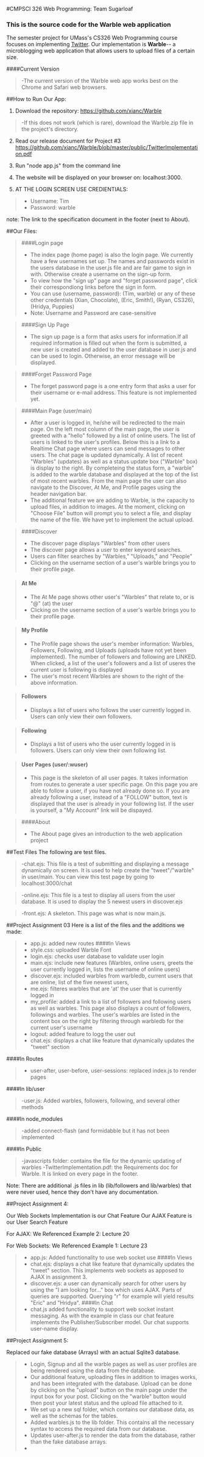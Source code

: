 #CMPSCI 326 Web Programming: Team Sugarloaf
### This is the source code for the Warble web application

The semester project for UMass's CS326 Web Programming course focuses on implementing <a href="http://twitter.com" target="_blank">Twitter</a>. Our implementation is <b>Warble</b>-- a microblogging web application that allows users to upload files of a certain size. 

####Current Version
>-The current version of the Warble web app works best on the Chrome and Safari web browsers.

##How to Run Our App:

1. Download the repository: https://github.com/xianc/Warble
>-If this does not work (which is rare), download the Warble.zip file in the project's directory. 

2. Read our release document for Project #3
https://github.com/xianc/Warble/blob/master/public/TwitterImplementation.pdf

3. Run "node app.js" from the command line

4. The website will be displayed on your browser on: localhost:3000. 

5. AT THE LOGIN SCREEN USE CREDIENTIALS:
>-  Username: Tim
>-  Password: warble
  
note: The link to the specification document in the footer (next to About).


##Our Files:

>####Login page
>- The index page (home page) is also the login page. We currently have a few usernames set up. The names and passwords exist in the users database in the user.js file and are fair game to sign in with. Otherwise create a username on the sign-up form.
>- To view how the "sign up" page and "forget password page", click their correspondiong links before the sign in form. 
>- You can use (username, password): (Tim, warble) or any of these other credentials (Xian, Chocolate), (Eric, Smith!), (Ryan, CS326), (Hridya, Puppies)
>- Note: Username and Password are case-sensitive

>####Sign Up Page
>- The sign up page is a form that asks users for information.If all required information is filled out when the form is submitted, a new user is created and added to the user database in user.js and can be used to login. Otherwise, an error message will be displayed.

>####Forget Password Page
>- The forget password page is a one entry form that asks a user for their username or e-mail address. This feature is not implemented yet.

>####Main Page (user/main)
>- After a user is logged in, he/she will be redirected to the main page. On the left most column of the main page, the user is greeted with a "hello" followed by a list of online users. The list of users is linked to the user's profiles. Below this is a link to a Realtime Chat page where users can send messages to other users. The chat page is updated dynamically. A list of recent "Warbles" (updates) as well as a status update box ("Warble" box) is display to the right. By completeing the status form, a "warble" is added to the warble database and displayed at the top of the list of most recent warbles. From the main page the user can also navigate to the Discover, At Me, and Profile pages using the header navigation bar.
>- The additional feature we are adding to Warble, is the capacity to upload files, in addition to images. At the moment, clicking on "Choose File" button will prompt you to select a file, and display the name of the file. We have yet to implement the actual upload. 

>####Discover
>- The discover page displays "Warbles" from other users
>- The discover page allows a user to enter keyword searches. 
>- Users can filter searches by "Warbles," "Uploads," and "People"
>- Clicking on the username section of a user's warble brings you to their profile page.

>#### At Me
>- The At Me page shows other user's "Warbles" that relate to, or is "@" (at) the user
>- Clicking on the username section of a user's warble brings you to their profile page.

>#### My Profile
>- The Profile page shows the user's member information: Warbles, Followers, Following, and Uploads (uploads have not yet been implemented). The number of followers and following are LINKED. When clicked, a list of the user's followers and a list of useres the current user is following is displayed
>- The user's most recent Warbles are shown to the right of the above information.

>#### Followers
>- Displays a list of users who follows the user currently logged in. Users can only view their own followers. 

>#### Following
>- Displays a list of users who the user currently logged in is followers. Users can only view their own following list. 


>#### User Pages (user/:wuser)
>- This page is the skeleton of all user pages. It takes information from routes to generate a user specific page. On this page you are able to follow a user, if you have not already done so. If you are already following a user, instead of a "FOLLOW" button, text is displayed that the user is already in your following list. If the user is yourself, a "My Account" link will be dispayed. 

>####About
>- The About page gives an introduction to the web application project


##Test Files
The following are test files. 
>-chat.ejs: This file is a test of submitting and displaying a message dynamically on screen. It is used to help create the "tweet"/"warble" in user/main. You can view this test page by going to localhost:3000/chat

>-online.ejs: This file is a test to display all users from the user database. It is used to display the 5 newest users in discover.ejs

>-front.ejs: A skeleton. This page was what is now main.js. 

##Project Assignment 03
Here is a list of the files and the additions we made:

>- app.js: added new routes
####In Views
>- style.css: uploaded Warble Font
>- login.ejs: checks user database to validate user login
>- main.ejs: include new features (Warbles, online users, greets the user currently logged in, lists the username of online users)
>- discover.ejs: included warbles from warbledb, current users that are online, list of the five newest users,
>- me.ejs: filteres warbles that are 'at' the user that is currently logged in
>- my_profile: added a link to a list of followers and following users as well as warbles. This page also displays a count of followers, followings and warbles. The user's warbles are listed in the content box on the right by filtering through warbledb for the current user's username
>- logout: added feature to logg the user out
>- chat.ejs: displays a chat like feature that dynamically updates the "tweet" section

####In Routes
>- user-after, user-before, user-sessions: replaced index.js to render pages

####In lib/user
>-user.js: Added warbles, followers, following, and several other methods

####In node_modules
>-added connect-flash (and formidabble but it has not been implemented

####In Public
>-javascripts folder: contains the file for the dynamic updating of warbles
>-TwitterImplementation.pdf: the Requirements doc for Warble. It is linked on every page in the footer.  


Note: There are additional .js files in lib (lib/followers and lib/warbles) that were never used, hence they don't have any documentation. 


##Project Assignment 4:

Our Web Sockets Implementation is our Chat Feature
Our AJAX Feature is our User Search Feature 

For AJAX:
We Referenced Example 2: Lecture 20

For Web Sockets:
We Referenced Example 1: Lecture 23


>- app.js: Added functionality to use web socket use
####In Views
>- chat.ejs: displays a chat like feature that dynamically updates the "tweet" section. This implements web sockets as apposed to AJAX in assignment 3.
>- discover.ejs: a user can dynamically search for other users by using the "I am looking for..." box which uses AJAX. Parts of queries are supported. Querying "r" for example will yield results "Eric" and "Hridya".
####In Chat
>- chat.js added functionality to support web socket instant messaging. As with the example in class our chat feature implements the Publisher/Subscriber model. Our chat supports user-name display.

##Project Assignment 5:

Replaced our fake database (Arrays) with an actual Sqlite3 database. 

>- Login, Signup and all the warble pages as well as user profiles are being rendered using the data from the database.
>- Our additional feature, uploading files in addition to images works, and has been integrated with the database. Upload can be done by clicking on the "upload" button on the main page under the input box for your post. Clicking on the "warble" button would then post your latest status and the upload file attached to it.
>- We set up a new sql folder, which contains our database data, as well as the schemas for the tables.
>- Added warbles.js to the lib folder. This contains all the necessary syntax to access the required data from our database.
>- Updates user-after.js to render the data from the database, rather than the fake database arrays.
>- 



